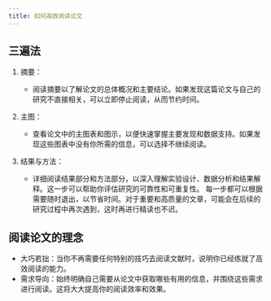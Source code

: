 ```yaml
---
title: 如何高效阅读论文
---
```


## 三遍法

1. 摘要：

   - 阅读摘要以了解论文的总体概况和主要结论。如果发现这篇论文与自己的研究不直接相关，可以立即停止阅读，从而节约时间。

2. 主图：

   - 查看论文中的主图表和图示，以便快速掌握主要发现和数据支持。如果发现这些图表中没有你所需的信息，可以选择不继续阅读。

3. 结果与方法：

   - 详细阅读结果部分和方法部分，以深入理解实验设计、数据分析和结果解释。这一步可以帮助你评估研究的可靠性和可重复性。
每一步都可以根据需要随时退出，以节省时间。对于重要和高质量的文章，可能会在后续的研究过程中再次遇到，这时再进行精读也不迟。

## 阅读论文的理念

- 大巧若拙：当你不再需要任何特别的技巧去阅读文献时，说明你已经练就了高效阅读的能力。
- 需求导向：始终明确自己需要从论文中获取哪些有用的信息，并围绕这些需求进行阅读。这将大大提高你的阅读效率和效果。
